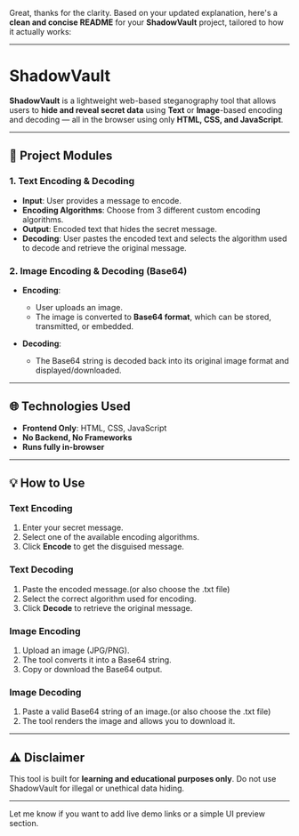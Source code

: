 Great, thanks for the clarity. Based on your updated explanation, here's a **clean and concise README** for your **ShadowVault** project, tailored to how it actually works:

---

# ShadowVault

**ShadowVault** is a lightweight web-based steganography tool that allows users to **hide and reveal secret data** using **Text** or **Image**-based encoding and decoding — all in the browser using only **HTML, CSS, and JavaScript**.

---

## 🔹 Project Modules

### 1. Text Encoding & Decoding

* **Input**: User provides a message to encode.
* **Encoding Algorithms**: Choose from 3 different custom encoding algorithms.
* **Output**: Encoded text that hides the secret message.
* **Decoding**: User pastes the encoded text and selects the algorithm used to decode and retrieve the original message.

### 2. Image Encoding & Decoding (Base64)

* **Encoding**:

  * User uploads an image.
  * The image is converted to **Base64 format**, which can be stored, transmitted, or embedded.
* **Decoding**:

  * The Base64 string is decoded back into its original image format and displayed/downloaded.

---

## 🌐 Technologies Used

* **Frontend Only**: HTML, CSS, JavaScript
* **No Backend, No Frameworks**
* **Runs fully in-browser**

---

## 💡 How to Use

### Text Encoding

1. Enter your secret message.
2. Select one of the available encoding algorithms.
3. Click **Encode** to get the disguised message.

### Text Decoding

1. Paste the encoded message.(or also choose the .txt file)
2. Select the correct algorithm used for encoding.
3. Click **Decode** to retrieve the original message.

### Image Encoding

1. Upload an image (JPG/PNG).
2. The tool converts it into a Base64 string.
3. Copy or download the Base64 output.

### Image Decoding

1. Paste a valid Base64 string of an image.(or also choose the .txt file)
2. The tool renders the image and allows you to download it.

---

## ⚠️ Disclaimer

This tool is built for **learning and educational purposes only**. Do not use ShadowVault for illegal or unethical data hiding.

---

Let me know if you want to add live demo links or a simple UI preview section.
